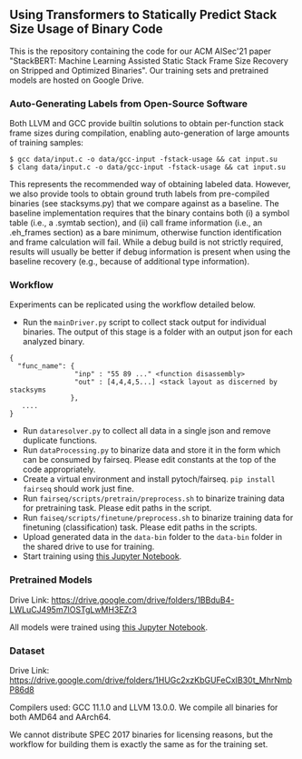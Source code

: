 Using Transformers to Statically Predict Stack Size Usage of Binary Code
---

This is the repository containing the code for our ACM AISec'21 paper "StackBERT: Machine Learning Assisted Static Stack Frame Size Recovery on Stripped and Optimized Binaries". Our training sets and pretrained models are hosted on Google Drive.

### Auto-Generating Labels from Open-Source Software
Both LLVM and GCC provide builtin solutions to obtain per-function stack frame sizes during compilation, enabling auto-generation of large amounts of training samples:
```
$ gcc data/input.c -o data/gcc-input -fstack-usage && cat input.su
$ clang data/input.c -o data/gcc-input -fstack-usage && cat input.su
```
This represents the recommended way of obtaining labeled data. However, we also provide tools to obtain ground truth labels from pre-compiled binaries (see stacksyms.py) that we compare against as a baseline. The baseline implementation requires that the binary contains both (i) a symbol table (i.e., a .symtab section), and (ii) call frame information (i.e., an .eh_frames section) as a bare minimum, otherwise function identification and frame calculation will fail. While a debug build is not strictly required, results will usually be better if debug information is present when using the baseline recovery (e.g., because of additional type information).

### Workflow

Experiments can be replicated using the workflow detailed below.

* Run the `mainDriver.py` script to collect stack output for individual binaries. The output of this stage is a folder with an output json for each analyzed binary.
```
{
  "func_name": {
                "inp" : "55 89 ..." <function disassembly>
                "out" : [4,4,4,5...] <stack layout as discerned by stacksyms
               },
   ....
}
```
* Run `dataresolver.py` to collect all data in a single json and remove duplicate functions.
* Run `dataProcessing.py` to binarize data and store it in the form which can be consumed by fairseq. Please edit constants at the top of the code appropriately.
* Create a virtual environment and install pytoch/fairseq. `pip install fairseq` should work just fine.
* Run `fairseq/scripts/pretrain/preprocess.sh` to binarize training data for pretraining task. Please edit paths in the script.
* Run `faiseq/scripts/finetune/preprocess.sh` to binarize training data for finetuning (classification) task. Please edit paths in the scripts.
* Upload generated data in the `data-bin` folder to the `data-bin` folder in the shared drive to use for training.
* Start training using [this Jupyter Notebook](https://github.com/gengrill/stackbert/blob/83e76ddf84171b5f5ab177cda3faa36b30df5d9c/StackSymFinal.ipynb).

### Pretrained Models

Drive Link: https://drive.google.com/drive/folders/1BBduB4-LWLuCJ495m7IOSTgLwMH3EZr3

All models were trained using [this Jupyter Notebook](https://github.com/gengrill/stackbert/blob/83e76ddf84171b5f5ab177cda3faa36b30df5d9c/StackSymFinal.ipynb).

### Dataset

Drive Link: https://drive.google.com/drive/folders/1HUGc2xzKbGUFeCxIB30t_MhrNmbP86d8

Compilers used: GCC 11.1.0 and LLVM 13.0.0. We compile all binaries for both AMD64 and AArch64.

We cannot distribute SPEC 2017 binaries for licensing reasons, but the workflow for building them is exactly the same as for the training set.
